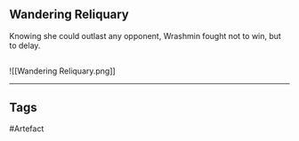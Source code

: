 ## Wandering Reliquary
Knowing she could outlast any opponent,
Wrashmin fought not to win, but to delay.
## 
![[Wandering Reliquary.png]]

---
## Tags
#Artefact